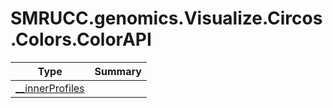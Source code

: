 ﻿
# SMRUCC.genomics.Visualize.Circos.Colors.ColorAPI

|Type|Summary|
|----|-------|
|[__innerProfiles](./__innerProfiles.md)||


